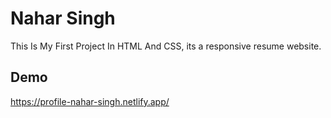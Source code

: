 
# Nahar Singh 

This Is My First Project In HTML And CSS, its a responsive resume website.




## Demo

https://profile-nahar-singh.netlify.app/

